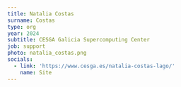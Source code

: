 ```yaml
---
title: Natalia Costas
surname: Costas
type: org
year: 2024
subtitle: CESGA Galicia Supercomputing Center
job: support
photo: natalia_costas.png
socials:
  - link: 'https://www.cesga.es/natalia-costas-lago/'
    name: Site
---
```

